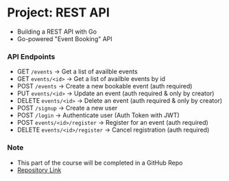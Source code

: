 # Project: REST API
- Building a REST API with Go
- Go-powered "Event Booking" API

### API Endpoints
- GET `/events` -> Get a list of availble events
- GET `events/<id>` -> Get a list of availble events by id
- POST `/events` -> Create a new bookable event (auth required)
- PUT `events/<id>` -> Update an event (auth required & only by creator)
- DELETE `events/<id>` -> Delete an event (auth required & only by creator)
- POST `/signup` -> Create a new user
- POST `/login` -> Authenticate user (Auth Token with JWT)
- POST `events/<id>/register` -> Register for an event (auth required)
- DELETE `events/<id>/register` -> Cancel registration (auth required)

### Note
- This part of the course will be completed in a GitHub Repo
- [Repository Link]("")
